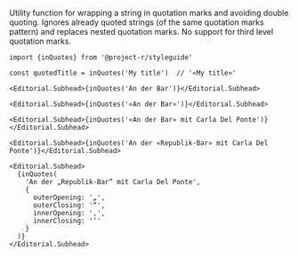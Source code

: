 Utility function for wrapping a string in quotation marks and avoiding double quoting. Ignores already quoted strings (of the same quotation marks pattern) and replaces nested quotation marks. No support for third level quotation marks.

```code|lang-js
import {inQuotes} from '@project-r/styleguide'

const quotedTitle = inQuotes('My title')  // '«My title»'
```


```react
<Editorial.Subhead>{inQuotes('An der Bar')}</Editorial.Subhead>
```

```react
<Editorial.Subhead>{inQuotes('«An der Bar»')}</Editorial.Subhead>
```

```react
<Editorial.Subhead>{inQuotes('«An der Bar» mit Carla Del Ponte')}</Editorial.Subhead>
```

```react
<Editorial.Subhead>{inQuotes('An der «Republik-Bar» mit Carla Del Ponte')}</Editorial.Subhead>
```

```react
<Editorial.Subhead>
  {inQuotes(
    'An der „Republik-Bar“ mit Carla Del Ponte',
    {
      outerOpening: '„',
      outerClosing: '“',
      innerOpening: '‚',
      innerClosing: '‘'
    }
  )}
</Editorial.Subhead>
```
